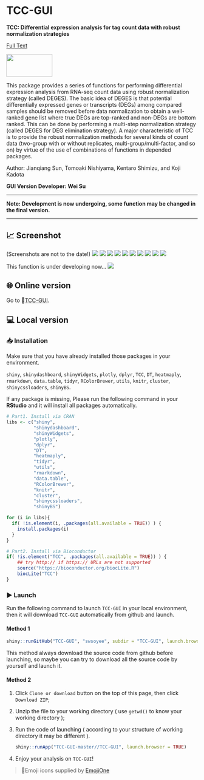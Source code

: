 

# TCC-GUI

**TCC: Differential expression analysis for tag count data with robust normalization strategies**

 [Full Text](https://www.ncbi.nlm.nih.gov/pmc/articles/PMC3716788/)

<img src="https://raw.githubusercontent.com/swsoyee/TCC-GUI/master/TCC-GUI/www/tccLogo.png" width="121" height="60">

This package provides a series of functions for performing differential expression analysis from RNA-seq count data using robust normalization strategy (called DEGES). The basic idea of DEGES is that potential differentially expressed genes or transcripts (DEGs) among compared samples should be removed before data normalization to obtain a well-ranked gene list where true DEGs are top-ranked and non-DEGs are bottom ranked. This can be done by performing a multi-step normalization strategy (called DEGES for DEG elimination strategy). A major characteristic of TCC is to provide the robust normalization methods for several kinds of count data (two-group with or without replicates, multi-group/multi-factor, and so on) by virtue of the use of combinations of functions in depended packages.

Author: Jianqiang Sun, Tomoaki Nishiyama, Kentaro Shimizu, and Koji Kadota

**GUI Version Developer: Wei Su**



---

**Note: Development is now undergoing, some function may be changed in the final version.**

---

## 📈 Screenshot
(Screenshots are not to the date!)
<img src="https://raw.githubusercontent.com/swsoyee/TCC-GUI/master/ScreenShot/Home.png">
<img src="https://raw.githubusercontent.com/swsoyee/TCC-GUI/master/ScreenShot/Simulation.png">
<img src="https://raw.githubusercontent.com/swsoyee/TCC-GUI/master/ScreenShot/dataImport.png">
<img src="https://raw.githubusercontent.com/swsoyee/TCC-GUI/master/ScreenShot/calculation.png">
<img src="https://raw.githubusercontent.com/swsoyee/TCC-GUI/master/ScreenShot/MAPlot.png">
<img src="https://raw.githubusercontent.com/swsoyee/TCC-GUI/master/ScreenShot/VolcanoPlot.png">
<img src="https://raw.githubusercontent.com/swsoyee/TCC-GUI/master/ScreenShot/PCA.png">
<img src="https://raw.githubusercontent.com/swsoyee/TCC-GUI/master/ScreenShot/Heatmap.png">
<img src="https://raw.githubusercontent.com/swsoyee/TCC-GUI/master/ScreenShot/MAPlot.png">
<img src="https://raw.githubusercontent.com/swsoyee/TCC-GUI/master/ScreenShot/Expression.png">

This function is under developing now...
<img src="https://raw.githubusercontent.com/swsoyee/TCC-GUI/master/ScreenShot/report.png">

## 🌐 Online version

Go to 🔗[TCC-GUI](https://infinityloop.shinyapps.io/TCC-GUI/).

## 💻 Local version

### 📥 Installation
Make sure that you have already installed those packages in your environment.

`shiny`, `shinydashboard`, `shinyWidgets`, `plotly`, `dplyr`, `TCC`, `DT`, `heatmaply`,  `rmarkdown`, `data.table`, `tidyr`, `RColorBrewer`, `utils`, `knitr`, `cluster`, `shinycssloaders`, `shinyBS`.

If any package is missing, Please run the following command in your **RStudio** and it will install all packages automatically.

```R
# Part1. Install via CRAN
libs <- c("shiny",
          "shinydashboard", 
          "shinyWidgets", 
          "plotly", 
          "dplyr", 
          "DT", 
          "heatmaply",
          "tidyr",
          "utils",
          "rmarkdown",
          "data.table",
          "RColorBrewer",
          "knitr",
          "cluster",
          "shinycssloaders",
          "shinyBS")

for (i in libs){
  if( !is.element(i, .packages(all.available = TRUE)) ) {
    install.packages(i)
  }
}

# Part2. Install via Bioconductor
if( !is.element("TCC", .packages(all.available = TRUE)) ) {
    ## try http:// if https:// URLs are not supported
    source("https://bioconductor.org/biocLite.R")
    biocLite("TCC")
}
```

### ▶ Launch
Run the following command to launch `TCC-GUI` in your local environment, then it will download `TCC-GUI` automatically from github and launch.

#### Method 1

```R
shiny::runGitHub("TCC-GUI", "swsoyee", subdir = "TCC-GUI", launch.browser = TRUE)
```

This method always download the source code from github before launching, so maybe you can try to download all the source code by yourself and launch it. 

#### Method 2

1. Click `Clone or download` button on the top of this page, then click `Download ZIP`;

2. Unzip the file to your working directory ( use `getwd()` to know your working directory );

3. Run the code of launching ( according to your structure of working directory it may be different ). 

   ```R
   shiny::runApp("TCC-GUI-master//TCC-GUI", launch.browser = TRUE)
   ```
4. Enjoy your analysis on `TCC-GUI`!



> 🔗Emoji icons supplied by [EmojiOne](https://www.emojione.com/)